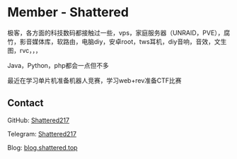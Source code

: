# Member - Shattered

极客，各方面的科技数码都接触过一些，vps，家庭服务器（UNRAID，PVE），腐竹，影音媒体库，软路由，电脑diy，安卓root，tws耳机，diy音响，音效，文生图，rvc，，，

Java，Python，php都会一点但不多

最近在学习单片机准备机器人竞赛，学习web+rev准备CTF比赛

## Contact

GitHub: [Shattered217](https://github.com/Shattered217)

Telegram: [Shattered217](https://t.me/Shattered217)

Blog: [blog.shattered.top](https://blog.shattered.top)
